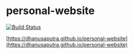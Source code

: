 # personal-website

[![Build Status](https://github.com/dhanusaputra/personal-website/workflows/test/badge.svg)](https://github.com/dhanusaputra/personal-website/actions?workflow=test)

[https://dhanusaputra.github.io/personal-website](https://dhanusaputra.github.io/personal-website)
